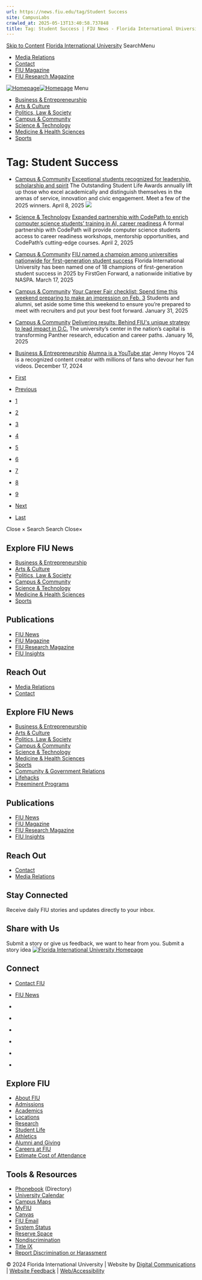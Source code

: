 ```yaml
---
url: https://news.fiu.edu/tag/Student Success
site: CampusLabs
crawled_at: 2025-05-13T13:40:58.737848
title: Tag: Student Success | FIU News - Florida International University
---
```


[Skip to Content](https://news.fiu.edu/tag/Student%20Success#main)
[Florida International University](https://www.fiu.edu/)
SearchMenu
  * [Media Relations](https://news.fiu.edu/about/media-relations)
  * [Contact](https://news.fiu.edu/about/contact)
  * [FIU Magazine](https://news.fiu.edu/magazine/index)
  * [FIU Research Magazine](https://news.fiu.edu/research-magazine/index)


[![Homepage](https://news.fiu.edu/_assets/images/fiu-news-logo.png)![Homepage](https://news.fiu.edu/_assets/images/fiu-news-logo-mobile.png)](https://news.fiu.edu/index)
Menu
  * [Business & Entrepreneurship](https://news.fiu.edu/business-and-entrepreneurship/index)
  * [Arts & Culture](https://news.fiu.edu/arts-and-culture/index)
  * [Politics, Law & Society ](https://news.fiu.edu/politics-law-and-society/index)
  * [Campus & Community](https://news.fiu.edu/campus-and-community/index)
  * [Science & Technology](https://news.fiu.edu/science-and-technology/index)
  * [Medicine & Health Sciences](https://news.fiu.edu/medicine-and-health-sciences/index)
  * [Sports](https://news.fiu.edu/sports/index)


# Tag: Student Success
  * [Campus & Community](https://news.fiu.edu/campus-and-community/index)
[Exceptional students recognized for leadership, scholarship and spirit](https://news.fiu.edu/2025/exceptional-students-recognized-for-leadership-scholarship-and-spirit)
The Outstanding Student Life Awards annually lift up those who excel academically and distinguish themselves in the arenas of service, innovation and civic engagement. Meet a few of the 2025 winners.
April 8, 2025
[![](https://res.cloudinary.com/digicomm/image/upload/t_medium-4x3/news-magazine/2025/_assets/4t3a1709-enhanced-nr-2.jpg)](https://news.fiu.edu/2025/exceptional-students-recognized-for-leadership-scholarship-and-spirit)
  * [Science & Technology](https://news.fiu.edu/science-and-technology/index)
[Expanded partnership with CodePath to enrich computer science students’ training in AI, career readiness](https://news.fiu.edu/2025/expanded-partnership-with-codepath-to-enrich-computer-science-students-training-in-ai-career-readiness)
A formal partnership with CodePath will provide computer science students access to career readiness workshops, mentorship opportunities, and CodePath’s cutting-edge courses.
April 2, 2025
[](https://news.fiu.edu/2025/expanded-partnership-with-codepath-to-enrich-computer-science-students-training-in-ai-career-readiness)
  * [Campus & Community](https://news.fiu.edu/campus-and-community/index)
[FIU named a champion among universities nationwide for first-generation student success](https://news.fiu.edu/2025/fiu-named-a-champion-among-universities-nationwide-for-first-generation-student-success)
Florida International University has been named one of 18 champions of first-generation student success in 2025 by FirstGen Forward, a nationwide initiative by NASPA.
March 17, 2025
[](https://news.fiu.edu/2025/fiu-named-a-champion-among-universities-nationwide-for-first-generation-student-success)
  * [Campus & Community](https://news.fiu.edu/campus-and-community/index)
[Your Career Fair checklist: Spend time this weekend preparing to make an impression on Feb. 3](https://news.fiu.edu/2025/your-career-fair-checklist-spend-time-this-weekend-preparing-to-make-an-impression-on-feb-3)
Students and alumni, set aside some time this weekend to ensure you’re prepared to meet with recruiters and put your best foot forward.
January 31, 2025
[](https://news.fiu.edu/2025/your-career-fair-checklist-spend-time-this-weekend-preparing-to-make-an-impression-on-feb-3)
  * [Campus & Community](https://news.fiu.edu/campus-and-community/index)
[Delivering results: Behind FIU's unique strategy to lead impact in D.C.](https://news.fiu.edu/2024/fiu-leads-impact-in-d.c)
The university’s center in the nation’s capital is transforming Panther research, education and career paths.
January 16, 2025
[](https://news.fiu.edu/2024/fiu-leads-impact-in-d.c)
  * [Business & Entrepreneurship](https://news.fiu.edu/business-and-entrepreneurship/index)
[Alumna is a YouTube star](https://news.fiu.edu/2024/alumna-is-a-youtube-star)
Jenny Hoyos ’24 is a recognized content creator with millions of fans who devour her fun videos.
December 17, 2024
[](https://news.fiu.edu/2024/alumna-is-a-youtube-star)


  * [First](https://news.fiu.edu/tag/Student%20Success)
  * [Previous](https://news.fiu.edu/tag/Student%20Success)
  * [1](https://news.fiu.edu/tag/Student%20Success)
  * [2](https://news.fiu.edu/tag/Student%20Success)
  * [3](https://news.fiu.edu/tag/Student%20Success)
  * [4](https://news.fiu.edu/tag/Student%20Success)
  * [5](https://news.fiu.edu/tag/Student%20Success)
  * [6](https://news.fiu.edu/tag/Student%20Success)
  * [7](https://news.fiu.edu/tag/Student%20Success)
  * [8](https://news.fiu.edu/tag/Student%20Success)
  * [9](https://news.fiu.edu/tag/Student%20Success)
  * [Next](https://news.fiu.edu/tag/Student%20Success)
  * [Last](https://news.fiu.edu/tag/Student%20Success)


Close ×
Search
Search
Close×
## Explore FIU News
  * [Business & Entrepreneurship](https://news.fiu.edu/business-and-entrepreneurship/index)
  * [Arts & Culture](https://news.fiu.edu/arts-and-culture/index)
  * [Politics, Law & Society ](https://news.fiu.edu/politics-law-and-society/index)
  * [Campus & Community](https://news.fiu.edu/campus-and-community/index)
  * [Science & Technology](https://news.fiu.edu/science-and-technology/index)
  * [Medicine & Health Sciences](https://news.fiu.edu/medicine-and-health-sciences/index)
  * [Sports](https://news.fiu.edu/sports/index)


## Publications
  * [FIU News](https://news.fiu.edu/index)
  * [FIU Magazine](https://news.fiu.edu/magazine/index)
  * [FIU Research Magazine](https://news.fiu.edu/research-magazine/index)
  * [FIU Insights](https://news.fiu.edu/insights/)


## Reach Out
  * [Media Relations](https://news.fiu.edu/about/media-relations)
  * [Contact](https://news.fiu.edu/about/contact)


## Explore FIU News
  * [Business & Entrepreneurship](https://news.fiu.edu/business-and-entrepreneurship/index)
  * [Arts & Culture](https://news.fiu.edu/arts-and-culture/index)
  * [Politics, Law & Society](https://news.fiu.edu/politics-law-and-society/index)
  * [Campus & Community](https://news.fiu.edu/campus-and-community/index)
  * [Science & Technology](https://news.fiu.edu/science-and-technology/index)
  * [Medicine & Health Sciences](https://news.fiu.edu/medicine-and-health-sciences/index)
  * [Sports](https://news.fiu.edu/sports/index)
  * [Community & Government Relations](https://news.fiu.edu/community-and-government-relations/index)
  * [Lifehacks](https://news.fiu.edu/lifehacks/index)
  * [Preeminent Programs](https://news.fiu.edu/preeminent-programs/index)


## Publications
  * [FIU News](https://news.fiu.edu/index)
  * [FIU Magazine](https://news.fiu.edu/magazine/index)
  * [FIU Research Magazine](https://news.fiu.edu/research-magazine/index)
  * [FIU Insights](https://news.fiu.edu/insights/index.html)


## Reach Out
  * [Contact](https://news.fiu.edu/about/contact)
  * [Media Relations](https://news.fiu.edu/about/media-relations)


## Stay Connected
Receive daily FIU stories and updates directly to your inbox.
## Share with Us
Submit a story or give us feedback, we want to hear from you.
Submit a story idea
[ ![Florida International University Homepage](https://digicdn.fiu.edu/core/_assets/images/footer-logo.svg) ](https://www.fiu.edu/)
## Connect
  * [Contact FIU](https://www.fiu.edu/about/contact-us/index.html)
  * [FIU News](https://news.fiu.edu/)


  * [](https://www.instagram.com/fiuinstagram/)
  * [](https://www.linkedin.com/school/florida-international-university/)
  * [](https://www.facebook.com/floridainternational)
  * [](https://twitter.com/fiu)
  * [](https://www.youtube.com/user/FloridaInternational)
  * [](https://flickr.com/photos/fiu)


## Explore FIU
  * [About FIU](https://www.fiu.edu/about/index.html)
  * [Admissions](https://www.fiu.edu/admissions/index.html)
  * [Academics](https://www.fiu.edu/academics/index.html)
  * [Locations](https://www.fiu.edu/locations/index.html)
  * [Research](https://www.fiu.edu/research/index.html)
  * [Student Life](https://www.fiu.edu/student-life/index.html)
  * [Athletics](https://www.fiu.edu/athletics/index.html)
  * [Alumni and Giving](https://www.fiu.edu/alumni-and-giving/index.html)
  * [Careers at FIU](https://hr.fiu.edu/careers/)
  * [Estimate Cost of Attendance](https://onestop.fiu.edu/finances/estimate-your-costs/)


## Tools & Resources
  * [Phonebook](https://phonebook.fiu.edu) (Directory)
  * [University Calendar](https://calendar.fiu.edu/)
  * [Campus Maps](https://campusmaps.fiu.edu/)
  * [MyFIU](https://my.fiu.edu/)
  * [Canvas](https://canvas.fiu.edu)
  * [FIU Email](http://mail.fiu.edu/)
  * [System Status](https://fiu.service-now.com/sp?id=services_status)
  * [Reserve Space](https://centralreservations.fiu.edu/)
  * [Nondiscrimination](https://ace.fiu.edu/civil-rights/harassment-and-discrimination/)
  * [Title IX](https://ace.fiu.edu/title-ix/)
  * [Report Discrimination or Harassment](https://report.fiu.edu/)


© 2024 Florida International University  | Website by [Digital Communications](https://stratcomm.fiu.edu/digital-print/websites/) | [Website Feedback](https://webforms.fiu.edu/view.php?id=370774) | [Web/Accessibility](https://accessibility.fiu.edu/)

